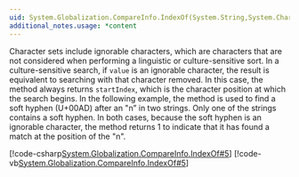 ```yaml
---
uid: System.Globalization.CompareInfo.IndexOf(System.String,System.Char,System.Int32)
additional_notes.usage: *content
---
```


<p>Character sets include ignorable characters, which are characters that are not considered when performing a linguistic or culture-sensitive sort. In a culture-sensitive search, if <code>value</code> is an ignorable character, the result is equivalent to searching with that character removed. In this case, the <xref href="System.Globalization.CompareInfo.IndexOf(System.String,System.Char,System.Int32)"></xref> method always returns <code>startIndex</code>, which is the character position at which the search begins. In the following example, the <xref href="System.Globalization.CompareInfo.IndexOf(System.String,System.Char,System.Int32)"></xref> method is used to find a soft hyphen (U+00AD) after an "n” in two strings. Only one of the strings contains a soft hyphen. In both cases, because the soft hyphen is an ignorable character, the method returns 1 to indicate that it has found a match at the position of the "n".  
  
 [!code-csharp[System.Globalization.CompareInfo.IndexOf#5](~/samples/snippets/csharp/VS_Snippets_CLR_System/system.Globalization.CompareInfo.IndexOf/CS/ignorable4.cs#5)]
 [!code-vb[System.Globalization.CompareInfo.IndexOf#5](~/samples/snippets/visualbasic/VS_Snippets_CLR_System/system.Globalization.CompareInfo.IndexOf/VB/ignorable4.vb#5)]</p>


